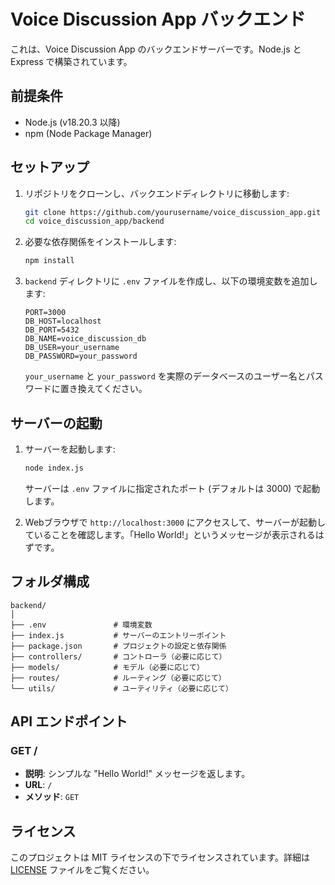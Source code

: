 
# Voice Discussion App バックエンド

これは、Voice Discussion App のバックエンドサーバーです。Node.js と Express で構築されています。

## 前提条件

- Node.js (v18.20.3 以降)
- npm (Node Package Manager)

## セットアップ

1. リポジトリをクローンし、バックエンドディレクトリに移動します:

   ```bash
   git clone https://github.com/yourusername/voice_discussion_app.git
   cd voice_discussion_app/backend
   ```

2. 必要な依存関係をインストールします:

   ```bash
   npm install
   ```

3. `backend` ディレクトリに `.env` ファイルを作成し、以下の環境変数を追加します:

   ```env
   PORT=3000
   DB_HOST=localhost
   DB_PORT=5432
   DB_NAME=voice_discussion_db
   DB_USER=your_username
   DB_PASSWORD=your_password
   ```

   `your_username` と `your_password` を実際のデータベースのユーザー名とパスワードに置き換えてください。

## サーバーの起動

1. サーバーを起動します:

   ```bash
   node index.js
   ```

   サーバーは `.env` ファイルに指定されたポート (デフォルトは 3000) で起動します。

2. Webブラウザで `http://localhost:3000` にアクセスして、サーバーが起動していることを確認します。「Hello World!」というメッセージが表示されるはずです。

## フォルダ構成

```
backend/
│
├── .env               # 環境変数
├── index.js           # サーバーのエントリーポイント
├── package.json       # プロジェクトの設定と依存関係
├── controllers/       # コントローラ（必要に応じて）
├── models/            # モデル（必要に応じて）
├── routes/            # ルーティング（必要に応じて）
└── utils/             # ユーティリティ（必要に応じて）
```

## API エンドポイント

### GET /

- **説明**: シンプルな "Hello World!" メッセージを返します。
- **URL**: `/`
- **メソッド**: `GET`

## ライセンス

このプロジェクトは MIT ライセンスの下でライセンスされています。詳細は [LICENSE](LICENSE) ファイルをご覧ください。
